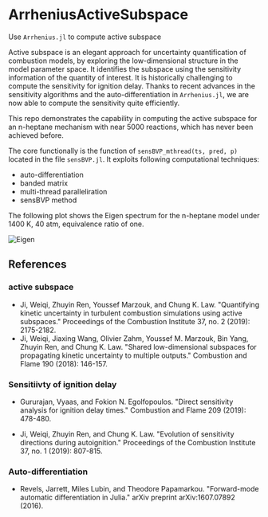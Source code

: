 # ArrheniusActiveSubspace
Use `Arrhenius.jl` to compute active subspace

Active subspace is an elegant approach for uncertainty quantification of combustion models, by exploring the low-dimensional structure in the model parameter space. It identifies the subspace using the sensitivity information of the quantity of interest. It is historically challenging to compute the sensitivity for ignition delay. Thanks to recent advances in the sensitivity algorithms and the auto-differentiation in `Arrhenius.jl`, we are now able to compute the sensitivity quite efficiently.

This repo demonstrates the capability in computing the active subspace for an n-heptane mechanism with near 5000 reactions, which has never been achieved before.

The core functionally is the function of `sensBVP_mthread(ts, pred, p)` located in the file `sensBVP.jl`. It exploits following computational techniques:

+ auto-differentiation
+ banded matrix
+ multi-thread paralleliration
+ sensBVP method

The following plot shows the Eigen spectrum for the n-heptane model under 1400 K, 40 atm, equivalence ratio of one.

![Eigen]('./results/nc7_ver3.1_mech/eigs.png')

## References

### active subspace

* Ji, Weiqi, Zhuyin Ren, Youssef Marzouk, and Chung K. Law. "Quantifying kinetic uncertainty in turbulent combustion simulations using active subspaces." Proceedings of the Combustion Institute 37, no. 2 (2019): 2175-2182.
* Ji, Weiqi, Jiaxing Wang, Olivier Zahm, Youssef M. Marzouk, Bin Yang, Zhuyin Ren, and Chung K. Law. "Shared low-dimensional subspaces for propagating kinetic uncertainty to multiple outputs." Combustion and Flame 190 (2018): 146-157.

### Sensitiivty of ignition delay

* Gururajan, Vyaas, and Fokion N. Egolfopoulos. "Direct sensitivity analysis for ignition delay times." Combustion and Flame 209 (2019): 478-480.

* Ji, Weiqi, Zhuyin Ren, and Chung K. Law. "Evolution of sensitivity directions during autoignition." Proceedings of the Combustion Institute 37, no. 1 (2019): 807-815.

### Auto-differentiation

* Revels, Jarrett, Miles Lubin, and Theodore Papamarkou. "Forward-mode automatic differentiation in Julia." arXiv preprint arXiv:1607.07892 (2016).